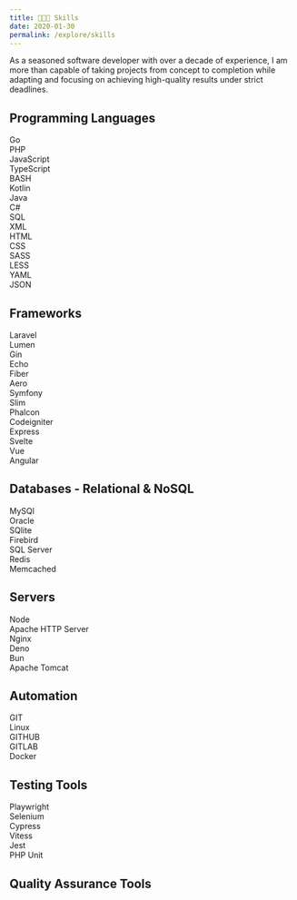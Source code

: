 ```yaml
---
title: 👨🏻‍💻 Skills
date: 2020-01-30
permalink: /explore/skills
---
```


As a seasoned software developer with over a decade of experience, I am more than capable of taking projects from concept to completion while adapting and focusing on achieving high-quality results under strict deadlines.

## Programming Languages

<div class="chips__choice">
	<div class="chip">Go</div>
	<div class="chip">PHP</div>
	<div class="chip">JavaScript</div>
	<div class="chip">TypeScript</div>
	<div class="chip">BASH</div>
	<div class="chip">Kotlin</div>
	<div class="chip">Java</div>
	<div class="chip">C#</div>
	<div class="chip">SQL</div>
	<div class="chip">XML</div>
	<div class="chip">HTML</div>
	<div class="chip">CSS</div>
	<div class="chip">SASS</div>
	<div class="chip">LESS</div>
	<div class="chip">YAML</div>
	<div class="chip">JSON</div>
</div>

## Frameworks

<div class="chips__choice">
	<div class="chip">Laravel</div>
	<div class="chip">Lumen</div>
	<div class="chip">Gin</div>
	<div class="chip">Echo</div>
	<div class="chip">Fiber</div>
	<div class="chip">Aero</div>
	<div class="chip">Symfony</div>
	<div class="chip">Slim</div>
	<div class="chip">Phalcon</div>
	<div class="chip">Codeigniter</div>
	<div class="chip">Express</div>
	<div class="chip">Svelte</div>
	<div class="chip">Vue</div>
	<div class="chip">Angular</div>
</div>

## Databases - Relational & NoSQL

<div class="chips__choice">
	<div class="chip">MySQl</div>
	<div class="chip">Oracle</div>
	<div class="chip">SQlite</div>
	<div class="chip">Firebird</div>
	<div class="chip">SQL Server</div>
	<div class="chip">Redis</div>
	<div class="chip">Memcached</div>
</div>

## Servers

<div class="chips__choice">
	<div class="chip">Node</div>
	<div class="chip">Apache HTTP Server</div>
	<div class="chip">Nginx</div>
	<div class="chip">Deno</div>
	<div class="chip">Bun</div>
	<div class="chip">Apache Tomcat</div>
</div>

## Automation

<div class="chips__choice">
	<div class="chip">GIT</div>
	<div class="chip">Linux</div>
	<div class="chip">GITHUB</div>
	<div class="chip">GITLAB</div>
	<div class="chip">Docker</div>
</div>

## Testing Tools

<div class="chips__choice">
	<div class="chip">Playwright</div>
	<div class="chip">Selenium</div>
	<div class="chip">Cypress</div>
	<div class="chip">Vitess</div>
	<div class="chip">Jest</div>
	<div class="chip">PHP Unit</div>
</div>

## Quality Assurance Tools
